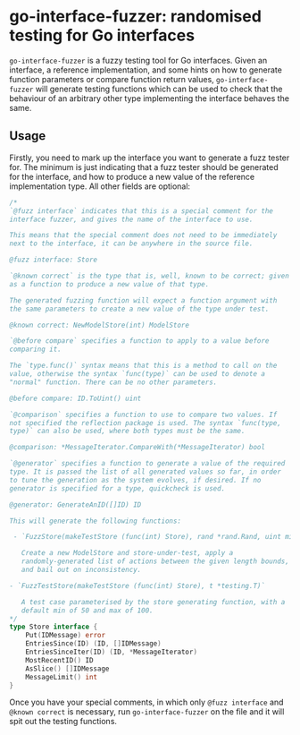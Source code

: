 go-interface-fuzzer: randomised testing for Go interfaces
===

`go-interface-fuzzer` is a fuzzy testing tool for Go interfaces. Given
an interface, a reference implementation, and some hints on how to
generate function parameters or compare function return values,
`go-interface-fuzzer` will generate testing functions which can be
used to check that the behaviour of an arbitrary other type
implementing the interface behaves the same.

Usage
---

Firstly, you need to mark up the interface you want to generate a fuzz
tester for. The minimum is just indicating that a fuzz tester should
be generated for the interface, and how to produce a new value of the
reference implementation type. All other fields are optional:

~~~go
/*
`@fuzz interface` indicates that this is a special comment for the
interface fuzzer, and gives the name of the interface to use.

This means that the special comment does not need to be immediately
next to the interface, it can be anywhere in the source file.

@fuzz interface: Store

`@known correct` is the type that is, well, known to be correct; given
as a function to produce a new value of that type.

The generated fuzzing function will expect a function argument with
the same parameters to create a new value of the type under test.

@known correct: NewModelStore(int) ModelStore

`@before compare` specifies a function to apply to a value before
comparing it.

The `type.func()` syntax means that this is a method to call on the
value, otherwise the syntax `func(type)` can be used to denote a
"normal" function. There can be no other parameters.

@before compare: ID.ToUint() uint

`@comparison` specifies a function to use to compare two values. If
not specified the reflection package is used. The syntax `func(type,
type)` can also be used, where both types must be the same.

@comparison: *MessageIterator.CompareWith(*MessageIterator) bool

`@generator` specifies a function to generate a value of the required
type. It is passed the list of all generated values so far, in order
to tune the generation as the system evolves, if desired. If no
generator is specified for a type, quickcheck is used.

@generator: GenerateAnID([]ID) ID

This will generate the following functions:

 - `FuzzStore(makeTestStore (func(int) Store), rand *rand.Rand, uint min, uint max) error`

   Create a new ModelStore and store-under-test, apply a
   randomly-generated list of actions between the given length bounds,
   and bail out on inconsistency.

- `FuzzTestStore(makeTestStore (func(int) Store), t *testing.T)`

   A test case parameterised by the store generating function, with a
   default min of 50 and max of 100.
*/
type Store interface {
    Put(IDMessage) error
    EntriesSince(ID) (ID, []IDMessage)
    EntriesSinceIter(ID) (ID, *MessageIterator)
    MostRecentID() ID
    AsSlice() []IDMessage
    MessageLimit() int
}
~~~

Once you have your special comments, in which only `@fuzz interface`
and `@known correct` is necessary, run `go-interface-fuzzer` on the
file and it will spit out the testing functions.

